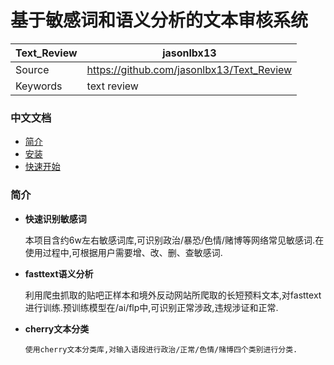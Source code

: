 # 基于敏感词和语义分析的文本审核系统
|  Text_Review   | jasonlbx13  |
|  ----     | ----  |
| Source    | https://github.com/jasonlbx13/Text_Review |
| Keywords  | text review |

### 中文文档

- [简介](#简介)
- [安装](#安装)
- [快速开始](#快速开始)

### 简介

- **快速识别敏感词**

    本项目含约6w左右敏感词库,可识别政治/暴恐/色情/赌博等网络常见敏感词.在使用过程中,可根据用户需要增、改、删、查敏感词.
    
- **fasttext语义分析**

    利用爬虫抓取的贴吧正样本和境外反动网站所爬取的长短预料文本,对fasttext进行训练.预训练模型在/ai/flp中,可识别正常涉政,违规涉证和正常.

- **cherry文本分类**

	  使用cherry文本分类库,对输入语段进行政治/正常/色情/赌博四个类别进行分类.
